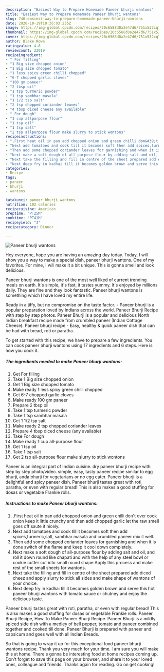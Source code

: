 ```yaml
---
description: "Easiest Way to Prepare Homemade Paneer bhurji wantons"
title: "Easiest Way to Prepare Homemade Paneer bhurji wantons"
slug: 746-easiest-way-to-prepare-homemade-paneer-bhurji-wantons
date: 2020-10-19T10:36:03.235Z
image: https://img-global.cpcdn.com/recipes/20c6588d0a2e47d6/751x532cq70/paneer-bhurji-wantons-recipe-main-photo.jpg
thumbnail: https://img-global.cpcdn.com/recipes/20c6588d0a2e47d6/751x532cq70/paneer-bhurji-wantons-recipe-main-photo.jpg
cover: https://img-global.cpcdn.com/recipes/20c6588d0a2e47d6/751x532cq70/paneer-bhurji-wantons-recipe-main-photo.jpg
author: Blake Rowe
ratingvalue: 4.8
reviewcount: 22019
recipeingredient:
- " For filling"
- "1 Big size chopped onion"
- "1 Big size chopped tomato"
- "1 less spicy green chilli chopped"
- "6-7 chopped garlic cloves"
- "100 gm paneer"
- "2 tbsp oil"
- "1 tsp turmeric powder"
- "1 tsp sambhar masala"
- "1 1/2 tsp salt"
- "2 tsp chopped coriander leaves"
- "4 tbsp diced cheese any available"
- " For dough"
- "1 cup allpurpose flour"
- "1 tsp oil"
- "1 tsp salt"
- "2 tsp allpurpose flour make slurry to stick wontons"
recipeinstructions:
- ".First heat oil in pan add chopped onion and green chilli don&#39;t over cook onion keep it little crunchy and then add chopped garlic let the raw smell goes off saute it nicely."
- "Next add tomatoes and cook till it becomes soft then add spices,turmeric,salt, sambhar masala and crumbled paneer mix it well."
- "Then add some chopped coriander leaves for garnishing and when it is done switch of the flame and keep it cool down completely."
- "Next make a soft dough of all-purpose flour by adding salt and oil, and roll it down round like chapati and with the help of any steel bowl or cookie cutter cut into small round shape.Apply this process and make rest of the small sheets for wantons."
- "Next take the filling and fill in centre of the sheet prepared add diced cheez and apply slurry to stick all sides and make shape of wantons of your choice."
- "Next deep fry in kadhai till it becomes golden brown and serve this hot paneer bhurji wantons with tomato sauce or chutney and enjoy the delicious taste."
categories:
- Recipe
tags:
- paneer
- bhurji
- wantons

katakunci: paneer bhurji wantons 
nutrition: 102 calories
recipecuisine: American
preptime: "PT25M"
cooktime: "PT41M"
recipeyield: "3"
recipecategory: Dinner

---
```



![Paneer bhurji wantons](https://img-global.cpcdn.com/recipes/20c6588d0a2e47d6/751x532cq70/paneer-bhurji-wantons-recipe-main-photo.jpg)

Hey everyone, hope you are having an amazing day today. Today, I will show you a way to make a special dish, paneer bhurji wantons. One of my favorites. For mine, I will make it a bit unique. This is gonna smell and look delicious.

Paneer bhurji wantons is one of the most well liked of current trending meals on earth. It's simple, it's fast, it tastes yummy. It's enjoyed by millions daily. They are fine and they look fantastic. Paneer bhurji wantons is something which I have loved my entire life.

Ready in a jiffy, but no compromise on the taste factor. - Paneer bhurji is a popular preparation loved by Indians across the world. Paneer Bhurji Recipe with step by step photos. Paneer Bhurji is a popular and delicious North Indian breakfast recipe made from crumbled paneer (Indian Cottage Cheese). Paneer bhurji recipe - Easy, healthy &amp; quick paneer dish that can be had with bread, roti or paratha.


To get started with this recipe, we have to prepare a few ingredients. You can cook paneer bhurji wantons using 17 ingredients and 6 steps. Here is how you cook it.

<!--inarticleads1-->

##### The ingredients needed to make Paneer bhurji wantons:

1. Get  For filling
1. Take 1 Big size chopped onion
1. Get 1 Big size chopped tomato
1. Make ready 1 less spicy green chilli chopped
1. Get 6-7 chopped garlic cloves
1. Make ready 100 gm paneer
1. Prepare 2 tbsp oil
1. Take 1 tsp turmeric powder
1. Take 1 tsp sambhar masala
1. Get 1 1/2 tsp salt
1. Make ready 2 tsp chopped coriander leaves
1. Prepare 4 tbsp diced cheese (any available)
1. Take  For dough
1. Make ready 1 cup all-purpose flour
1. Get 1 tsp oil
1. Take 1 tsp salt
1. Get 2 tsp all-purpose flour make slurry to stick wontons


Paneer is an integral part of Indian cuisine. dry paneer bhurji recipe with step by step photo/video. simple, easy, tasty paneer recipe similar to egg bhurji, anda bhurji for vegetarians or no egg eater. Paneer bhurji is a delightful and spicy paneer dish. Paneer bhurji tastes great with roti, paratha, or even with regular bread! This is also makes a good stuffing for dosas or vegetable Frankie rolls. 

<!--inarticleads2-->

##### Instructions to make Paneer bhurji wantons:

1. .First heat oil in pan add chopped onion and green chilli don&#39;t over cook onion keep it little crunchy and then add chopped garlic let the raw smell goes off saute it nicely.
1. Next add tomatoes and cook till it becomes soft then add spices,turmeric,salt, sambhar masala and crumbled paneer mix it well.
1. Then add some chopped coriander leaves for garnishing and when it is done switch of the flame and keep it cool down completely.
1. Next make a soft dough of all-purpose flour by adding salt and oil, and roll it down round like chapati and with the help of any steel bowl or cookie cutter cut into small round shape.Apply this process and make rest of the small sheets for wantons.
1. Next take the filling and fill in centre of the sheet prepared add diced cheez and apply slurry to stick all sides and make shape of wantons of your choice.
1. Next deep fry in kadhai till it becomes golden brown and serve this hot paneer bhurji wantons with tomato sauce or chutney and enjoy the delicious taste.


Paneer bhurji tastes great with roti, paratha, or even with regular bread! This is also makes a good stuffing for dosas or vegetable Frankie rolls. Paneer Bhurji Recipe, How To Make Paneer Bhurji Recipe. Paneer Bhurji is a mildly spiced side dish with a medley of bell pepper, tomato and paneer combined together and cooked till done. Paneer Bhurji is prepared with paneer and capsicum and goes well with all Indian Breads. 

So that is going to wrap it up for this exceptional food paneer bhurji wantons recipe. Thank you very much for your time. I am sure you will make this at home. There's gonna be interesting food at home recipes coming up. Don't forget to save this page on your browser, and share it to your loved ones, colleague and friends. Thanks again for reading. Go on get cooking!
